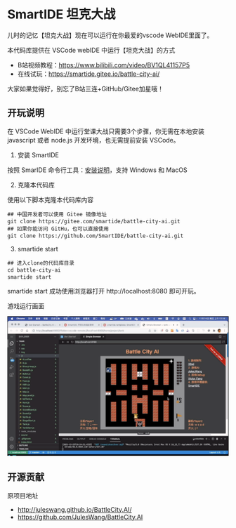 # SmartIDE 坦克大战

儿时的记忆【坦克大战】现在可以运行在你最爱的vscode WebIDE里面了。

本代码库提供在 VSCode webIDE 中运行【坦克大战】的方式

- B站视频教程：https://www.bilibili.com/video/BV1QL41157P5
- 在线试玩：https://smartide.gitee.io/battle-city-ai/

大家如果觉得好，别忘了B站三连+GitHub/Gitee加星哦！

## 开玩说明

在 VSCode WebIDE 中运行堂课大战只需要3个步骤，你无需在本地安装 javascript 或者 node.js 开发环境，也无需提前安装 VSCode。

1. 安装 SmartIDE

  按照 SmarIDE 命令行工具：[安装说明](https://smartide.cn/zh/docs/install/)，支持 Windows 和 MacOS

2. 克隆本代码库

  使用以下脚本克隆本代码库内容
  ```shell
  ## 中国开发者可以使用 Gitee 镜像地址
  git clone https://gitee.com/smartide/battle-city-ai.git
  ## 如果你能访问 GitHu，也可以直接使用
  git clone https://github.com/SmartIDE/battle-city-ai.git
  ```

3. smartide start

  ```shell
  ## 进入clone的代码库目录
  cd battle-city-ai
  smartide start
  ```

smartide start 成功使用浏览器打开 http://localhost:8080 即可开玩。

游戏运行画面

![坦克大战](tank-game.png)


## 开源贡献

原项目地址

- http://juleswang.github.io/BattleCity.AI/
- https://github.com/JulesWang/BattleCity.AI
